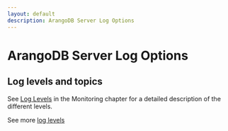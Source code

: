 ```yaml
---
layout: default
description: ArangoDB Server Log Options
---
```

# ArangoDB Server Log Options

## Log levels and topics

See [Log Levels](monitoring-log-levels.html) in the Monitoring chapter for a
detailed description of the different levels.

See more [log levels](http/administration-and-monitoring.html#modify-and-return-the-current-server-log-level)

